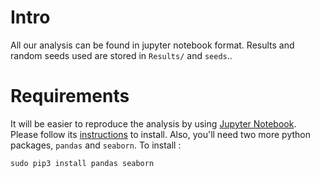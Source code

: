# Intro
All our analysis can be found in jupyter notebook format. Results and random seeds used are stored in `Results/` and `seeds`..

# Requirements
It will be easier to reproduce the analysis by using [Jupyter Notebook](https://jupyter.org/). Please follow its [instructions](https://jupyter.org/install.html) to install. Also, you'll need two more python packages, `pandas` and `seaborn`. To install :
```
sudo pip3 install pandas seaborn
```
